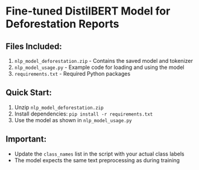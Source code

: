 
# Fine-tuned DistilBERT Model for Deforestation Reports

## Files Included:
1. `nlp_model_deforestation.zip` - Contains the saved model and tokenizer
2. `nlp_model_usage.py` - Example code for loading and using the model
3. `requirements.txt` - Required Python packages

## Quick Start:
1. Unzip `nlp_model_deforestation.zip`
2. Install dependencies: `pip install -r requirements.txt`
3. Use the model as shown in `nlp_model_usage.py`

## Important:
- Update the `class_names` list in the script with your actual class labels
- The model expects the same text preprocessing as during training

